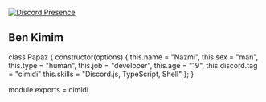 [![Discord Presence](https://lanyard-profile-readme.vercel.app/api/323599334287343616?hideDiscrim=true)](https://discord.com/users/323599334287343616)

<h2>Ben Kimim</h2>

class Papaz {
    constructor(options) {
        this.name = "Nazmi",
        this.sex = "man",
        this.type = "human",
        this.job = "developer",
        this.age = "19",
        this.discord.tag = "cimidi"
        this.skills = "Discord.js, TypeScript, Shell"
    };
}

module.exports = cimidi
